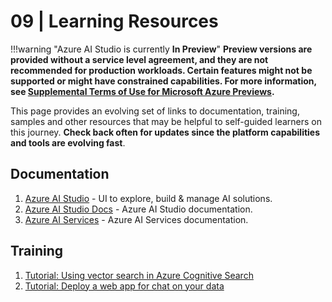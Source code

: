 # 09 | Learning Resources


!!!warning "Azure AI Studio is currently **In Preview**"
    **Preview versions are provided without a service level agreement, and they are not recommended for production workloads. Certain features might not be supported or might have constrained capabilities. For more information, see [Supplemental Terms of Use for Microsoft Azure Previews](https://azure.microsoft.com/en-us/support/legal/preview-supplemental-terms/).**

This page provides an evolving set of links to documentation, training, samples and other resources that may be helpful to self-guided learners on this journey. **Check back often for updates since the platform capabilities and tools are evolving fast**.


## Documentation

1. [Azure AI Studio](https://aka.ms/azureaistudio) - UI to explore, build & manage AI solutions.
1. [Azure AI Studio Docs](https://aka.ms/azureaistudio/docs) - Azure AI Studio documentation.
1. [Azure AI Services](https://learn.microsoft.com/azure/ai-services/what-are-ai-services) - Azure AI Services documentation.


## Training
1. [Tutorial: Using vector search in Azure Cognitive Search](https://learn.microsoft.com/training/modules/improve-search-results-vector-search) 
1. [Tutorial: Deploy a web app for chat on your data](https://learn.microsoft.com/azure/ai-studio/tutorials/deploy-chat-web-app) 

